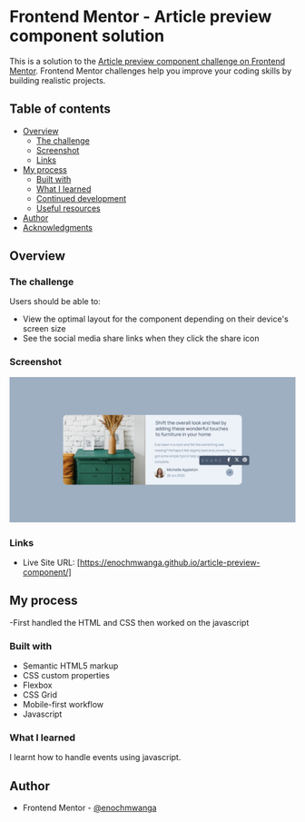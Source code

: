 # Frontend Mentor - Article preview component solution

This is a solution to the [Article preview component challenge on Frontend Mentor](https://www.frontendmentor.io/challenges/article-preview-component-dYBN_pYFT). Frontend Mentor challenges help you improve your coding skills by building realistic projects.

## Table of contents

- [Overview](#overview)
  - [The challenge](#the-challenge)
  - [Screenshot](#screenshot)
  - [Links](#links)
- [My process](#my-process)
  - [Built with](#built-with)
  - [What I learned](#what-i-learned)
  - [Continued development](#continued-development)
  - [Useful resources](#useful-resources)
- [Author](#author)
- [Acknowledgments](#acknowledgments)

## Overview

### The challenge

Users should be able to:

- View the optimal layout for the component depending on their device's screen size
- See the social media share links when they click the share icon

### Screenshot

![](./screenshot.png)

### Links

- Live Site URL: [https://enochmwanga.github.io/article-preview-component/]

## My process

-First handled the HTML and CSS then worked on the javascript

### Built with

- Semantic HTML5 markup
- CSS custom properties
- Flexbox
- CSS Grid
- Mobile-first workflow
- Javascript

### What I learned

I learnt how to handle events using javascript.

## Author

- Frontend Mentor - [@enochmwanga](https://www.frontendmentor.io/profile/enochmwanga)